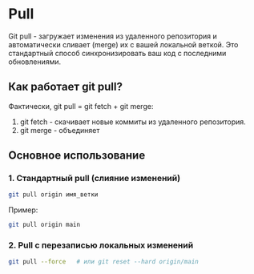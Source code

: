 # Pull
Git pull - загружает изменения из удаленного репозитория и автоматически сливает (merge) их с вашей локальной веткой. Это стандартный способ синхронизировать ваш код с последними обновлениями.
## Как работает git pull?
Фактически, git pull = git fetch + git merge:
1. git fetch - скачивает новые коммиты из удаленного репозитория.
2. git merge - объединяет
## Основное использование
### 1. Стандартный pull (слияние изменений)
```bash
git pull origin имя_ветки
```
Пример:
```bash
git pull origin main
```
### 2. Pull с перезаписью локальных изменений
```bash
git pull --force   # или git reset --hard origin/main
```